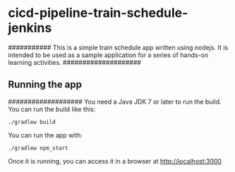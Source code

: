 # cicd-pipeline-train-schedule-jenkins
###########
This is a simple train schedule app written using nodejs. It is intended to be used as a sample application for a series of hands-on learning activities.
####################
## Running the app
###################
You need a Java JDK 7 or later to run the build. You can run the build like this:

    ./gradlew build

You can run the app with:

    ./gradlew npm_start

Once it is running, you can access it in a browser at [http://localhost:3000](http://localhost:3000)
